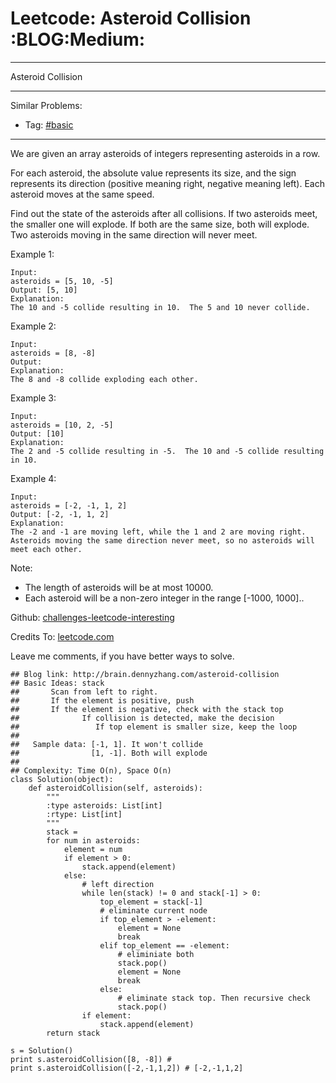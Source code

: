 # Leetcode: Asteroid Collision     :BLOG:Medium:


---

Asteroid Collision  

---

Similar Problems:  
-   Tag: [#basic](http://brain.dennyzhang.com/tag/basic)

---

We are given an array asteroids of integers representing asteroids in a row.  

For each asteroid, the absolute value represents its size, and the sign represents its direction (positive meaning right, negative meaning left). Each asteroid moves at the same speed.  

Find out the state of the asteroids after all collisions. If two asteroids meet, the smaller one will explode. If both are the same size, both will explode. Two asteroids moving in the same direction will never meet.  

Example 1:  

    Input: 
    asteroids = [5, 10, -5]
    Output: [5, 10]
    Explanation: 
    The 10 and -5 collide resulting in 10.  The 5 and 10 never collide.

Example 2:  

    Input: 
    asteroids = [8, -8]
    Output: 
    Explanation: 
    The 8 and -8 collide exploding each other.

Example 3:  

    Input: 
    asteroids = [10, 2, -5]
    Output: [10]
    Explanation: 
    The 2 and -5 collide resulting in -5.  The 10 and -5 collide resulting in 10.

Example 4:  

    Input: 
    asteroids = [-2, -1, 1, 2]
    Output: [-2, -1, 1, 2]
    Explanation: 
    The -2 and -1 are moving left, while the 1 and 2 are moving right.
    Asteroids moving the same direction never meet, so no asteroids will meet each other.

Note:  

-   The length of asteroids will be at most 10000.
-   Each asteroid will be a non-zero integer in the range [-1000, 1000]..

Github: [challenges-leetcode-interesting](https://github.com/DennyZhang/challenges-leetcode-interesting/tree/master/asteroid-collision)  

Credits To: [leetcode.com](https://leetcode.com/problems/asteroid-collision/description/)  

Leave me comments, if you have better ways to solve.  

    ## Blog link: http://brain.dennyzhang.com/asteroid-collision
    ## Basic Ideas: stack
    ##       Scan from left to right. 
    ##       If the element is positive, push
    ##       If the element is negative, check with the stack top
    ##              If collision is detected, make the decision
    ##                 If top element is smaller size, keep the loop
    ##
    ##   Sample data: [-1, 1]. It won't collide
    ##                [1, -1]. Both will explode
    ##
    ## Complexity: Time O(n), Space O(n)
    class Solution(object):
        def asteroidCollision(self, asteroids):
            """
            :type asteroids: List[int]
            :rtype: List[int]
            """
            stack = 
            for num in asteroids:
                element = num
                if element > 0:
                    stack.append(element)
                else:
                    # left direction
                    while len(stack) != 0 and stack[-1] > 0:
                        top_element = stack[-1]
                        # eliminate current node
                        if top_element > -element:
                            element = None
                            break
                        elif top_element == -element:
                            # eliminiate both
                            stack.pop()
                            element = None
                            break
                        else:
                            # eliminate stack top. Then recursive check
                            stack.pop()
                    if element:
                        stack.append(element)
            return stack
    
    s = Solution()
    print s.asteroidCollision([8, -8]) # 
    print s.asteroidCollision([-2,-1,1,2]) # [-2,-1,1,2]